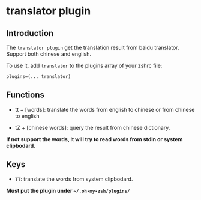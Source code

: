 # translator plugin

## Introduction

The `translator plugin` get the translation result from baidu translator. Support both chinese and english.

To use it, add `translator` to the plugins array of your zshrc file:

```
plugins=(... translator)
```

## Functions

- tt + [words]: translate the words from english to chinese or from chinese to english

- tZ + [chinese words]: query the result from chinese dictionary.

**If not support the words, it will try to read words from stdin or system clipbodard.**

## Keys

- `TT`: translate the words from system clipbodard.


**Must put the plugin under `~/.oh-my-zsh/plugins/`**
